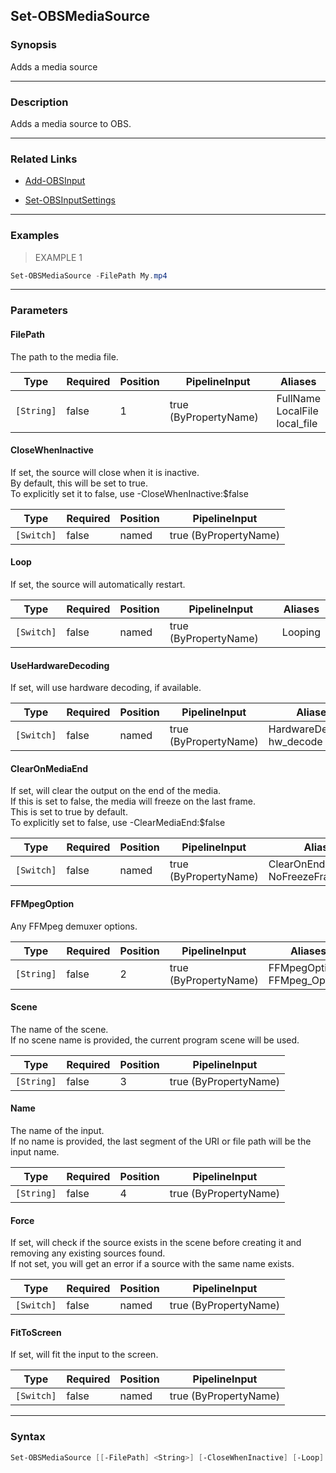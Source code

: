Set-OBSMediaSource
------------------




### Synopsis
Adds a media source



---


### Description

Adds a media source to OBS.



---


### Related Links
* [Add-OBSInput](Add-OBSInput.md)



* [Set-OBSInputSettings](Set-OBSInputSettings.md)





---


### Examples
> EXAMPLE 1

```PowerShell
Set-OBSMediaSource -FilePath My.mp4
```


---


### Parameters
#### **FilePath**

The path to the media file.






|Type      |Required|Position|PipelineInput        |Aliases                              |
|----------|--------|--------|---------------------|-------------------------------------|
|`[String]`|false   |1       |true (ByPropertyName)|FullName<br/>LocalFile<br/>local_file|



#### **CloseWhenInactive**

If set, the source will close when it is inactive.    
By default, this will be set to true.    
To explicitly set it to false, use -CloseWhenInactive:$false






|Type      |Required|Position|PipelineInput        |
|----------|--------|--------|---------------------|
|`[Switch]`|false   |named   |true (ByPropertyName)|



#### **Loop**

If set, the source will automatically restart.






|Type      |Required|Position|PipelineInput        |Aliases|
|----------|--------|--------|---------------------|-------|
|`[Switch]`|false   |named   |true (ByPropertyName)|Looping|



#### **UseHardwareDecoding**

If set, will use hardware decoding, if available.






|Type      |Required|Position|PipelineInput        |Aliases                       |
|----------|--------|--------|---------------------|------------------------------|
|`[Switch]`|false   |named   |true (ByPropertyName)|HardwareDecoding<br/>hw_decode|



#### **ClearOnMediaEnd**

If set, will clear the output on the end of the media.    
If this is set to false, the media will freeze on the last frame.    
This is set to true by default.    
To explicitly set to false, use -ClearMediaEnd:$false






|Type      |Required|Position|PipelineInput        |Aliases                          |
|----------|--------|--------|---------------------|---------------------------------|
|`[Switch]`|false   |named   |true (ByPropertyName)|ClearOnEnd<br/>NoFreezeFrameOnEnd|



#### **FFMpegOption**

Any FFMpeg demuxer options.






|Type      |Required|Position|PipelineInput        |Aliases                         |
|----------|--------|--------|---------------------|--------------------------------|
|`[String]`|false   |2       |true (ByPropertyName)|FFMpegOptions<br/>FFMpeg_Options|



#### **Scene**

The name of the scene.    
If no scene name is provided, the current program scene will be used.






|Type      |Required|Position|PipelineInput        |
|----------|--------|--------|---------------------|
|`[String]`|false   |3       |true (ByPropertyName)|



#### **Name**

The name of the input.    
If no name is provided, the last segment of the URI or file path will be the input name.






|Type      |Required|Position|PipelineInput        |
|----------|--------|--------|---------------------|
|`[String]`|false   |4       |true (ByPropertyName)|



#### **Force**

If set, will check if the source exists in the scene before creating it and removing any existing sources found.    
If not set, you will get an error if a source with the same name exists.






|Type      |Required|Position|PipelineInput        |
|----------|--------|--------|---------------------|
|`[Switch]`|false   |named   |true (ByPropertyName)|



#### **FitToScreen**

If set, will fit the input to the screen.






|Type      |Required|Position|PipelineInput        |
|----------|--------|--------|---------------------|
|`[Switch]`|false   |named   |true (ByPropertyName)|





---


### Syntax
```PowerShell
Set-OBSMediaSource [[-FilePath] <String>] [-CloseWhenInactive] [-Loop] [-UseHardwareDecoding] [-ClearOnMediaEnd] [[-FFMpegOption] <String>] [[-Scene] <String>] [[-Name] <String>] [-Force] [-FitToScreen] [<CommonParameters>]
```

